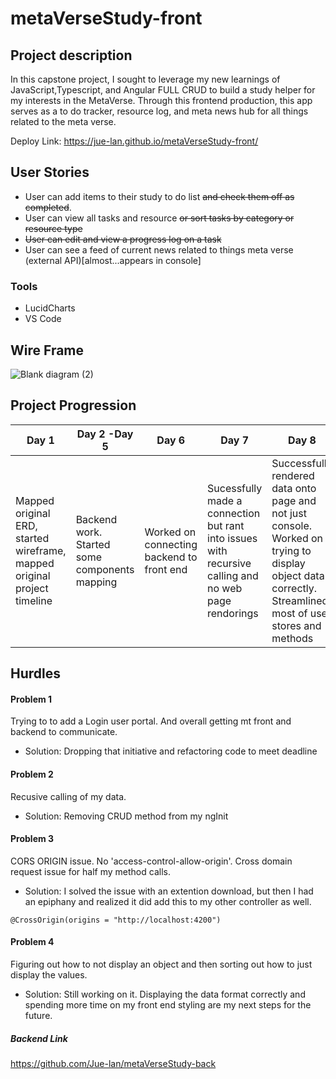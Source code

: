 # metaVerseStudy-front

## Project description

In this capstone project, I sought to leverage my new learnings of JavaScript,Typescript, and Angular FULL CRUD to build a study helper for my interests in the MetaVerse. Through this frontend production, this app serves as a to do tracker, resource log, and meta news hub for all things related to the meta verse.

Deploy Link:  https://jue-lan.github.io/metaVerseStudy-front/

## User Stories
- User can add items to their study to do list ~~and check them off as completed~~.
- User can view all tasks and resource ~~or sort tasks by category or resource type~~
- ~~User can edit and view a progress log on a task~~
- User can see a feed of current news related to things meta verse (external API)[almost...appears in console]

### Tools
- LucidCharts
- VS Code

## Wire Frame
![Blank diagram (2)](https://user-images.githubusercontent.com/72534273/152554611-a7d428af-70f3-444d-8ed8-acec0f9f63f5.png)


## Project Progression
Day 1    |Day 2 -Day 5    |Day 6    |Day 7    |Day 8    |Day 9
------------ |------------ | ------------- | ------------- | ------------- | ------------- 
|Mapped original ERD, started wireframe, mapped original project timeline | Backend work. Started some components mapping |Worked on connecting backend to front end | Sucessfully made a connection but rant into issues with recursive calling and no web page rendorings| Successfully rendered data onto page and not just console. Worked on trying to display object data correctly. Streamlined most of user stores and methods| Added some CSS styling

## Hurdles
#### Problem 1
Trying to to add a Login user portal. And overall getting mt front and backend to communicate.
- Solution: Dropping that initiative and refactoring code to meet deadline
#### Problem 2
Recusive calling of my data.
- Solution: Removing CRUD method from my ngInit
#### Problem 3
CORS ORIGIN issue. No 'access-control-allow-origin'. Cross domain request issue for half my method calls.
- Solution: I solved the issue with an extention download, but then I had an epiphany and realized it did add this to my other controller as well.
```
@CrossOrigin(origins = "http://localhost:4200")
```
#### Problem 4
Figuring out how to not display an object and then sorting out how to just display the values.
- Solution: Still working on it. Displaying the data format correctly and spending more time on my front end styling are my next steps for the future.

##### Backend Link
https://github.com/Jue-lan/metaVerseStudy-back

